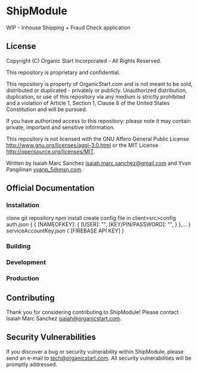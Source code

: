# ShipModule

WIP - Inhouse Shipping + Fraud Check application


## License

Copyright (C) Organic Start Incorporated - All Rights Reserved.

This repository is proprietary and confidential.

This repository is property of OrganicStart.com and is not meant to be sold, distributed or duplicated - privately or publicly. Unauthorized distribution, duplication, or use of this repository via any medium is strictly prohibited and a violation of Article 1, Section 1, Clause 8 of the United States Constitution and will be pursued.

If you have authorized access to this repository: please note it may contain private, important and sensitive information.

This repository is not licensed with the GNU Affero General Public License <http://www.gnu.org/licenses/agpl-3.0.html> or the MIT License <http://opensource.org/licenses/MIT>.

Written by Isaiah Marc Sanchez <isaiah.marc.sanchez@gmail.com> and Yvan Pangilinan <yvanp_5@msn.com>.

## Official Documentation

### Installation
clone git repository
npm install
create config file in client>src>config
    auth.json
       { {
           [NAMEOFKEY]: {
               [USER]: "",
               [KEY/PIN/PASSWORD]: "",
           }
        },...
        }
    serviceAccountKey.json
        {
            [FIREBASE API KEY]
        }

### Building

### Development

### Production

## Contributing

Thank you for considering contributing to ShipModule! Please contact Isaiah Marc Sanchez <isaiah@organicstart.com>.

## Security Vulnerabilities

If you discover a bug or security vulnerability within ShipModule, please send an e-mail to tech@organicstart.com. All security vulnerabilities will be promptly addressed.